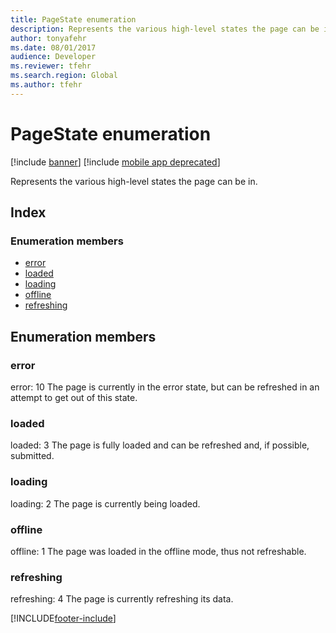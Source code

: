 ```yaml
---
title: PageState enumeration
description: Represents the various high-level states the page can be in.
author: tonyafehr
ms.date: 08/01/2017
audience: Developer
ms.reviewer: tfehr
ms.search.region: Global
ms.author: tfehr
---
```


# PageState enumeration

[!include [banner](../../../../includes/banner.md)]
[!include [mobile app deprecated](../includes/mobile-app-deprecation-banner.md)]

Represents the various high-level states the page can be in.

## Index

### Enumeration members

* [error](view-model-ipage-pagestate.md#error)
* [loaded](view-model-ipage-pagestate.md#loaded)
* [loading](view-model-ipage-pagestate.md#loading)
* [offline](view-model-ipage-pagestate.md#offline)
* [refreshing](view-model-ipage-pagestate.md#refreshing)

## Enumeration members

### error

error: 
10
The page is currently in the error state, but can be refreshed in an attempt to get out of this state.


### loaded

loaded: 
3
The page is fully loaded and can be refreshed and, if possible, submitted.


### loading

loading: 
2
The page is currently being loaded.


### offline

offline: 
1
The page was loaded in the offline mode, thus not refreshable.


### refreshing

refreshing: 
4
The page is currently refreshing its data.




[!INCLUDE[footer-include](../../../../../../includes/footer-banner.md)]
